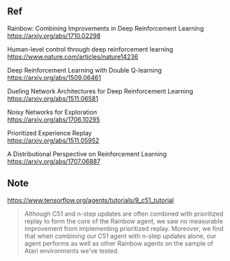 ## Ref


Rainbow: Combining Improvements in Deep Reinforcement Learning<br>
https://arxiv.org/abs/1710.02298


Human-level control through deep reinforcement learning<br>
https://www.nature.com/articles/nature14236


Deep Reinforcement Learning with Double Q-learning<br>
https://arxiv.org/abs/1509.06461


Dueling Network Architectures for Deep Reinforcement Learning<br>
https://arxiv.org/abs/1511.06581


Noisy Networks for Exploration<br>
https://arxiv.org/abs/1706.10295


Prioritized Experience Replay<br>
https://arxiv.org/abs/1511.05952


A Distributional Perspective on Reinforcement Learning<br>
https://arxiv.org/abs/1707.06887



## Note

https://www.tensorflow.org/agents/tutorials/9_c51_tutorial

>Although C51 and n-step updates are often combined with prioritized replay to form the core of the Rainbow agent, we saw no measurable improvement from implementing prioritized replay. Moreover, we find that when combining our C51 agent with n-step updates alone, our agent performs as well as other Rainbow agents on the sample of Atari environments we've tested.
